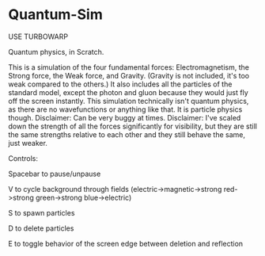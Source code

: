 # Quantum-Sim
USE TURBOWARP

Quantum physics, in Scratch.

This is a simulation of the four fundamental forces: Electromagnetism, the Strong force, the Weak force, and Gravity. (Gravity is not included, it's too weak compared to the others.)
It also includes all the particles of the standard model, except the photon and gluon because they would just fly off the screen instantly.
This simulation technically isn't quantum physics, as there are no wavefunctions or anything like that. It is particle physics though.
Disclaimer: Can be very buggy at times.
Disclaimer: I've scaled down the strength of all the forces significantly for visibility, but they are still the same strengths relative to each other and they still behave the same, just weaker.

Controls:

Spacebar to pause/unpause

V to cycle background through fields (electric->magnetic->strong red->strong green->strong blue->electric)

S to spawn particles

D to delete particles

E to toggle behavior of the screen edge between deletion and reflection

